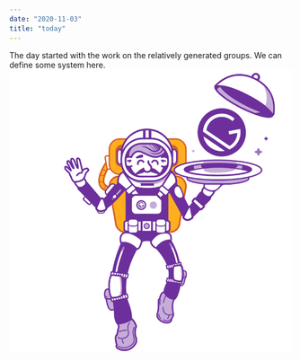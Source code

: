 ```yaml
---
date: "2020-11-03"
title: "today"
---
```


The day started with the work on the relatively generated groups. We can define some system here.
![Drag Racing](./dragster.png)